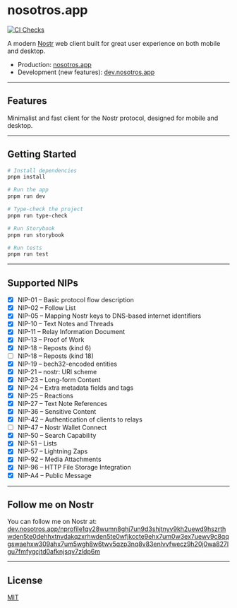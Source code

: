 # nosotros.app

[![CI Checks](https://github.com/cesardeazevedo/nosotros/actions/workflows/ci-checks.yml/badge.svg)](https://github.com/cesardeazevedo/nosotros/actions/workflows/ci-checks.yml)

A modern [Nostr](https://nostr.com) web client built for great user experience on both mobile and desktop.

- Production: [nosotros.app](https://nosotros.app)
- Development (new features): [dev.nosotros.app](https://dev.nosotros.app)

---

## Features

Minimalist and fast client for the Nostr protocol, designed for mobile and desktop.

---

## Getting Started

```bash
# Install dependencies
pnpm install

# Run the app
pnpm run dev

# Type-check the project
pnpm run type-check

# Run Storybook
pnpm run storybook

# Run tests
pnpm run test
```

---

## Supported NIPs

- [x] NIP-01 – Basic protocol flow description
- [x] NIP-02 – Follow List
- [x] NIP-05 – Mapping Nostr keys to DNS-based internet identifiers
- [x] NIP-10 – Text Notes and Threads
- [x] NIP-11 – Relay Information Document
- [x] NIP-13 – Proof of Work
- [x] NIP-18 – Reposts (kind 6)
- [ ] NIP-18 – Reposts (kind 18)
- [x] NIP-19 – bech32-encoded entities
- [x] NIP-21 – nostr: URI scheme
- [x] NIP-23 – Long-form Content
- [x] NIP-24 – Extra metadata fields and tags
- [x] NIP-25 – Reactions
- [x] NIP-27 – Text Note References
- [x] NIP-36 – Sensitive Content
- [x] NIP-42 – Authentication of clients to relays
- [ ] NIP-47 – Nostr Wallet Connect
- [x] NIP-50 – Search Capability
- [x] NIP-51 – Lists
- [x] NIP-57 – Lightning Zaps
- [x] NIP-92 – Media Attachments
- [x] NIP-96 – HTTP File Storage Integration
- [x] NIP-A4 – Public Message

---

## Follow me on Nostr

You can follow me on Nostr at:
[dev.nosotros.app/nprofile1qy28wumn8ghj7un9d3shjtnyv9kh2uewd9hszrthwden5te0dehhxtnvdakqzxrhwden5te0wfjkccte9ehx7um0w3ex7uewv9c8qqgswaehxw309ahx7um5wgh8w6twv5qzp3nq8v83enlvvfwecz9h20j0wa827lgu7fmfygcjtd0afknjsqv7zldp6m](https://dev.nosotros.app/nprofile1qy28wumn8ghj7un9d3shjtnyv9kh2uewd9hszrthwden5te0dehhxtnvdakqzxrhwden5te0wfjkccte9ehx7um0w3ex7uewv9c8qqgswaehxw309ahx7um5wgh8w6twv5qzp3nq8v83enlvvfwecz9h20j0wa827lgu7fmfygcjtd0afknjsqv7zldp6m)

---

## License

[MIT](./LICENSE)
